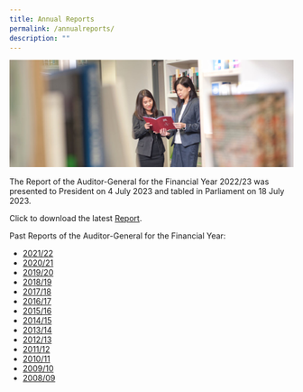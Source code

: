 ```yaml
---
title: Annual Reports
permalink: /annualreports/
description: ""
---
```

![](/images/officers-reading-ar.jpg)

The Report of the Auditor-General for the Financial Year 2022/23 was presented to President on 4 July 2023 and tabled in Parliament on 18 July 2023.

Click to download the latest [Report](/files/ARs/ar_fy2022-23.pdf).

Past Reports of the Auditor-General for the Financial Year: 
* [2021/22](/files/ARs/AR_FY2021-22.pdf)
* [2020/21](/files/ARs/AR_FY2020-21.pdf)
* [2019/20](/files/ARs/AR_FY2019-20.pdf)
* [2018/19](/files/ARs/AR_FY2018-19.pdf)
* [2017/18](/files/ARs/AR_FY2017-18.pdf)
* [2016/17](/files/ARs/AR_FY2016-17.pdf)
* [2015/16](/files/ARs/ar_fy2015-16.pdf)
* [2014/15](/files/ARs/ar_fy2014-15.pdf)
* [2013/14](/files/ARs/ar_fy2013-14.pdf)
* [2012/13](/files/ARs/ar_fy2012-13.pdf)
* [2011/12](/files/ARs/ar_fy2011-12.pdf)
* [2010/11](/files/ARs/ar_fy2010-11.pdf)
* [2009/10](/files/ARs/ar_fy2009-10.pdf)
* [2008/09](/files/ARs/ar_fy2008-09.pdf)